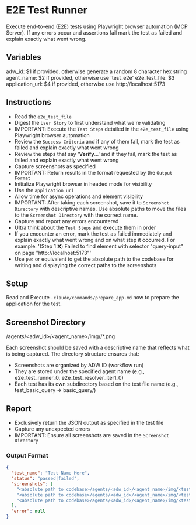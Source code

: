 # E2E Test Runner

Execute end-to-end (E2E) tests using Playwright browser automation (MCP Server). If any errors occur and assertions fail mark the test as failed and explain exactly what went wrong.

## Variables

adw_id: $1 if provided, otherwise generate a random 8 character hex string
agent_name: $2 if provided, otherwise use 'test_e2e'
e2e_test_file: $3
application_url: $4 if provided, otherwise use http://localhost:5173

## Instructions

- Read the `e2e_test_file`
- Digest the `User Story` to first understand what we're validating
- IMPORTANT: Execute the `Test Steps` detailed in the `e2e_test_file` using Playwright browser automation
- Review the `Success Criteria` and if any of them fail, mark the test as failed and explain exactly what went wrong
- Review the steps that say '**Verify**...' and if they fail, mark the test as failed and explain exactly what went wrong
- Capture screenshots as specified
- IMPORTANT: Return results in the format requested by the `Output Format`
- Initialize Playwright browser in headed mode for visibility
- Use the `application_url`
- Allow time for async operations and element visibility
- IMPORTANT: After taking each screenshot, save it to `Screenshot Directory` with descriptive names. Use absolute paths to move the files to the `Screenshot Directory` with the correct name.
- Capture and report any errors encountered
- Ultra think about the `Test Steps` and execute them in order
- If you encounter an error, mark the test as failed immediately and explain exactly what went wrong and on what step it occurred. For example: '(Step 1 ❌) Failed to find element with selector "query-input" on page "http://localhost:5173"'
- Use `pwd` or equivalent to get the absolute path to the codebase for writing and displaying the correct paths to the screenshots

## Setup

Read and Execute `.claude/commands/prepare_app.md` now to prepare the application for the test.

## Screenshot Directory

<absolute path to codebase>/agents/<adw_id>/<agent_name>/img/<directory name based on test file name>/*.png

Each screenshot should be saved with a descriptive name that reflects what is being captured. The directory structure ensures that:
- Screenshots are organized by ADW ID (workflow run)
- They are stored under the specified agent name (e.g., e2e_test_runner_0, e2e_test_resolver_iter1_0)
- Each test has its own subdirectory based on the test file name (e.g., test_basic_query → basic_query/)

## Report

- Exclusively return the JSON output as specified in the test file
- Capture any unexpected errors
- IMPORTANT: Ensure all screenshots are saved in the `Screenshot Directory`

### Output Format

```json
{
  "test_name": "Test Name Here",
  "status": "passed|failed",
  "screenshots": [
    "<absolute path to codebase>/agents/<adw_id>/<agent_name>/img/<test name>/01_<descriptive name>.png",
    "<absolute path to codebase>/agents/<adw_id>/<agent_name>/img/<test name>/02_<descriptive name>.png",
    "<absolute path to codebase>/agents/<adw_id>/<agent_name>/img/<test name>/03_<descriptive name>.png"
  ],
  "error": null
}
```